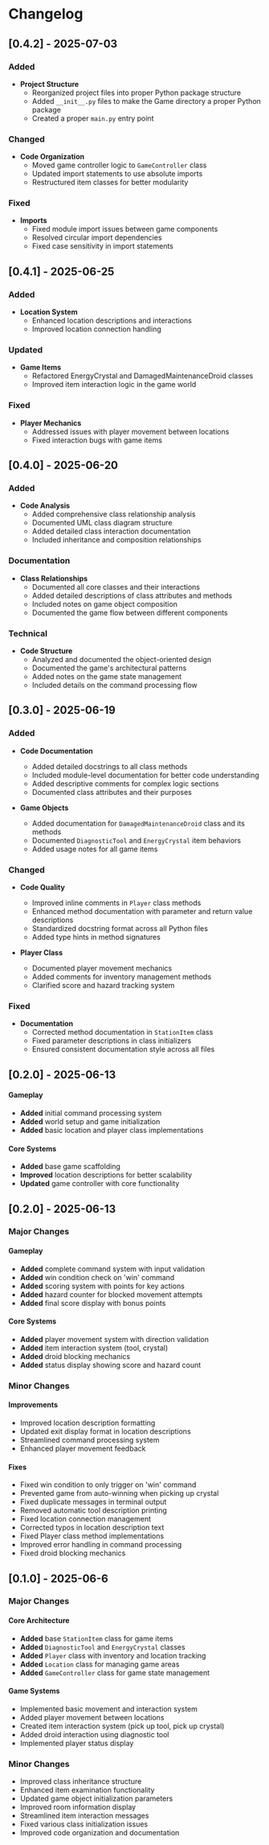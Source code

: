 # Changelog

## [0.4.2] - 2025-07-03

### Added
- **Project Structure**
  - Reorganized project files into proper Python package structure
  - Added `__init__.py` files to make the Game directory a proper Python package
  - Created a proper `main.py` entry point

### Changed
- **Code Organization**
  - Moved game controller logic to `GameController` class
  - Updated import statements to use absolute imports
  - Restructured item classes for better modularity

### Fixed
- **Imports**
  - Fixed module import issues between game components
  - Resolved circular import dependencies
  - Fixed case sensitivity in import statements


## [0.4.1] - 2025-06-25

### Added
- **Location System**
  - Enhanced location descriptions and interactions
  - Improved location connection handling

### Updated
- **Game Items**
  - Refactored EnergyCrystal and DamagedMaintenanceDroid classes
  - Improved item interaction logic in the game world

### Fixed
- **Player Mechanics**
  - Addressed issues with player movement between locations
  - Fixed interaction bugs with game items

## [0.4.0] - 2025-06-20

### Added
- **Code Analysis**
  - Added comprehensive class relationship analysis
  - Documented UML class diagram structure
  - Added detailed class interaction documentation
  - Included inheritance and composition relationships

### Documentation
- **Class Relationships**
  - Documented all core classes and their interactions
  - Added detailed descriptions of class attributes and methods
  - Included notes on game object composition
  - Documented the game flow between different components

### Technical
- **Code Structure**
  - Analyzed and documented the object-oriented design
  - Documented the game's architectural patterns
  - Added notes on the game state management
  - Included details on the command processing flow


## [0.3.0] - 2025-06-19

### Added
- **Code Documentation**
  - Added detailed docstrings to all class methods
  - Included module-level documentation for better code understanding
  - Added descriptive comments for complex logic sections
  - Documented class attributes and their purposes

- **Game Objects**
  - Added documentation for `DamagedMaintenanceDroid` class and its methods
  - Documented `DiagnosticTool` and `EnergyCrystal` item behaviors
  - Added usage notes for all game items

### Changed
- **Code Quality**
  - Improved inline comments in `Player` class methods
  - Enhanced method documentation with parameter and return value descriptions
  - Standardized docstring format across all Python files
  - Added type hints in method signatures

- **Player Class**
  - Documented player movement mechanics
  - Added comments for inventory management methods
  - Clarified score and hazard tracking system

### Fixed
- **Documentation**
  - Corrected method documentation in `StationItem` class
  - Fixed parameter descriptions in class initializers
  - Ensured consistent documentation style across all files

## [0.2.0] - 2025-06-13

#### Gameplay
- **Added** initial command processing system
- **Added** world setup and game initialization
- **Added** basic location and player class implementations

#### Core Systems
- **Added** base game scaffolding
- **Improved** location descriptions for better scalability
- **Updated** game controller with core functionality

## [0.2.0] - 2025-06-13

### Major Changes

#### Gameplay
- **Added** complete command system with input validation
- **Added** win condition check on 'win' command
- **Added** scoring system with points for key actions
- **Added** hazard counter for blocked movement attempts
- **Added** final score display with bonus points

#### Core Systems
- **Added** player movement system with direction validation
- **Added** item interaction system (tool, crystal)
- **Added** droid blocking mechanics
- **Added** status display showing score and hazard count

### Minor Changes

#### Improvements
- Improved location description formatting
- Updated exit display format in location descriptions
- Streamlined command processing system
- Enhanced player movement feedback

#### Fixes
- Fixed win condition to only trigger on 'win' command
- Prevented game from auto-winning when picking up crystal
- Fixed duplicate messages in terminal output
- Removed automatic tool description printing
- Fixed location connection management
- Corrected typos in location description text
- Fixed Player class method implementations
- Improved error handling in command processing
- Fixed droid blocking mechanics

## [0.1.0] - 2025-06-6

### Major Changes

#### Core Architecture
- **Added** base `StationItem` class for game items
- **Added** `DiagnosticTool` and `EnergyCrystal` classes
- **Added** `Player` class with inventory and location tracking
- **Added** `Location` class for managing game areas
- **Added** `GameController` class for game state management

#### Game Systems
- Implemented basic movement and interaction system
- Added player movement between locations
- Created item interaction system (pick up tool, pick up crystal)
- Added droid interaction using diagnostic tool
- Implemented player status display

### Minor Changes
- Improved class inheritance structure
- Enhanced item examination functionality
- Updated game object initialization parameters
- Improved room information display
- Streamlined item interaction messages
- Fixed various class initialization issues
- Improved code organization and documentation

